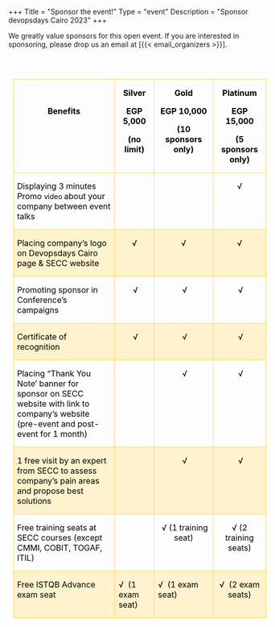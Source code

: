+++
Title = "Sponsor the event!"
Type = "event"
Description = "Sponsor devopsdays Cairo 2023"
+++


<p>We greatly value sponsors for this open event.  If you are interested in sponsoring, please drop us an email at [{{< email_organizers >}}].</p>
<p class="MsoNormalM">&nbsp;</p>
<div style="width: 100%;">
<table border="0" cellspacing="0" cellpadding="0" align="left" style="border-collapse: collapse; margin-left: 6.75pt; margin-right: 6.75pt; width: 100%;">
	<tbody>
		<tr>
			<td width="504" valign="top" style="width:377.7pt;border:solid #FFD966 1.0pt;
			padding:0in 5.4pt 0in 5.4pt">
			<p align="center" style="text-align:center"><b><span style="color:black">&nbsp;</span></b></p>
			<p align="center" style="text-align:center"><b><span style="color:black">Benefits</span></b></p>
			</td>
			<td width="126" valign="top" style="width:94.5pt;border:solid #FFD966 1.0pt;
			border-left:none;padding:0in 5.4pt 0in 5.4pt">
			<p align="center" style="text-align:center"><b><span style="color:black">Silver</span></b></p>
			<p align="center" style="text-align:center"><b><span style="color:black">EGP 5,000</span></b></p>
			<p align="center" style="text-align:center"><b><span style="color:black">(no limit)</span></b></p>
			</td>
			<td width="138" valign="top" style="width:103.5pt;border:solid #FFD966 1.0pt;
			border-left:none;padding:0in 5.4pt 0in 5.4pt">
			<p align="center" style="text-align:center"><b><span style="color:black">Gold</span></b></p>
			<p align="center" style="text-align:center"><b><span style="color:black">EGP&nbsp;10,000</span></b></p>
			<p align="center" style="text-align:center"><b><span style="color:black">(10 sponsors only)</span></b></p>
			</td>
			<td width="150" valign="top" style="width:112.5pt;border:solid #FFD966 1.0pt;
			border-left:none;padding:0in 5.4pt 0in 5.4pt">
			<p align="center" style="text-align:center"><b><span style="color:black">Platinum</span></b></p>
			<p align="center" style="text-align:center"><b><span style="color:black">EGP 15,000</span></b></p>
			<p align="center" style="text-align:center"><b><span style="color:black">(5 sponsors only)</span></b></p>
			</td>
		</tr>
		<tr>
			<td width="504" valign="top" style="width:377.7pt;border:solid #FFD966 1.0pt;
			border-top:none;padding:0in 5.4pt 0in 5.4pt">
			<p><span style="color:black">Displaying 3 minutes Promo <span style=" font-size: 14px">video&nbsp;</span>about your company between event talks	</span></p>
			</td>
			<td width="126" valign="top" style="width:94.5pt;border-top:none;border-left:
			none;border-bottom:solid #FFD966 1.0pt;border-right:solid #FFD966 1.0pt;
			padding:0in 5.4pt 0in 5.4pt">
			<p align="center" style="text-align:center"><span style="color:black"></span></p>
			</td>
			<td width="138" valign="top" style="width:103.5pt;border-top:none;border-left:
			none;border-bottom:solid #FFD966 1.0pt;border-right:solid #FFD966 1.0pt;
			padding:0in 5.4pt 0in 5.4pt">
			<p align="center" style="text-align:center"><span style="color:black"></span></p>
			</td>
			<td width="150" valign="top" style="width:112.5pt;border-top:none;border-left:
			none;border-bottom:solid #FFD966 1.0pt;border-right:solid #FFD966 1.0pt;
			padding:0in 5.4pt 0in 5.4pt">
			<p align="center" style="text-align:center"><span style="color:black">√</span></p>
			</td>
		</tr>
		<tr>
			<td width="504" valign="top" style="width:377.7pt;border:solid #FFD966 1.0pt;
			border-top:none;background:#FFF2CC;padding:0in 5.4pt 0in 5.4pt">
			<p><span style="color:black">Placing company’s
			logo on Devopsdays Cairo page &amp; SECC website</span></p>
			</td>
			<td width="126" valign="top" style="width:94.5pt;border-top:none;border-left:
			none;border-bottom:solid #FFD966 1.0pt;border-right:solid #FFD966 1.0pt;
			background:#FFF2CC;padding:0in 5.4pt 0in 5.4pt">
			<p align="center" style="text-align:center"><span style="color:black">√</span></p>
			</td>
			<td width="138" valign="top" style="width:103.5pt;border-top:none;border-left:
			none;border-bottom:solid #FFD966 1.0pt;border-right:solid #FFD966 1.0pt;
			background:#FFF2CC;padding:0in 5.4pt 0in 5.4pt">
			<p align="center" style="text-align:center"><span style="color:black">√</span></p>
			</td>
			<td width="150" valign="top" style="width:112.5pt;border-top:none;border-left:
			none;border-bottom:solid #FFD966 1.0pt;border-right:solid #FFD966 1.0pt;
			background:#FFF2CC;padding:0in 5.4pt 0in 5.4pt">
			<p align="center" style="text-align:center"><span style="color:black">√</span></p>
			</td>
		</tr>
		<tr>
			<td width="504" valign="top" style="width:377.7pt;border:solid #FFD966 1.0pt;
			border-top:none;padding:0in 5.4pt 0in 5.4pt">
			<p><span style="color:black">Promoting sponsor
			in Conference’s campaigns</span></p>
			</td>
			<td width="126" valign="top" style="width:94.5pt;border-top:none;border-left:
			none;border-bottom:solid #FFD966 1.0pt;border-right:solid #FFD966 1.0pt;
			padding:0in 5.4pt 0in 5.4pt">
			<p align="center" style="text-align:center"><span style="color:black">&nbsp;√</span></p>
			</td>
			<td width="138" valign="top" style="width:103.5pt;border-top:none;border-left:
			none;border-bottom:solid #FFD966 1.0pt;border-right:solid #FFD966 1.0pt;
			padding:0in 5.4pt 0in 5.4pt">
			<p align="center" style="text-align:center"><span style="color:black">&nbsp;√</span></p>
			</td>
			<td width="150" valign="top" style="width:112.5pt;border-top:none;border-left:
			none;border-bottom:solid #FFD966 1.0pt;border-right:solid #FFD966 1.0pt;
			padding:0in 5.4pt 0in 5.4pt">
			<p align="center" style="text-align:center"><span style="color:black">&nbsp;√</span></p>
			</td>
		</tr>
		<tr>
			<td width="504" valign="top" style="width:377.7pt;border:solid #FFD966 1.0pt;
			border-top:none;background:#FFF2CC;padding:0in 5.4pt 0in 5.4pt">
			<p><span style="color:black">Certificate of
			recognition</span></p>
			</td>
			<td width="126" valign="top" style="width:94.5pt;border-top:none;border-left:
			none;border-bottom:solid #FFD966 1.0pt;border-right:solid #FFD966 1.0pt;
			background:#FFF2CC;padding:0in 5.4pt 0in 5.4pt">
			<p align="center" style="text-align:center"><span style="color:black">&nbsp;√</span></p>
			</td>
			<td width="138" valign="top" style="width:103.5pt;border-top:none;border-left:
			none;border-bottom:solid #FFD966 1.0pt;border-right:solid #FFD966 1.0pt;
			background:#FFF2CC;padding:0in 5.4pt 0in 5.4pt">
			<p align="center" style="text-align:center"><span style="color:black">&nbsp;√</span></p>
			</td>
			<td width="150" valign="top" style="width:112.5pt;border-top:none;border-left:
			none;border-bottom:solid #FFD966 1.0pt;border-right:solid #FFD966 1.0pt;
			background:#FFF2CC;padding:0in 5.4pt 0in 5.4pt">
			<p align="center" style="text-align:center"><span style="color:black">&nbsp;√</span></p>
			</td>
		</tr>
		<tr>
			<td width="504" valign="top" style="width:377.7pt;border:solid #FFD966 1.0pt;
			border-top:none;padding:0in 5.4pt 0in 5.4pt">
			<p><span style="color:black">Placing “Thank You
			Note’ banner for sponsor on SECC website with link to company’s website
			(pre-event and post-event for 1 month)</span></p>
			</td>
			<td width="126" valign="top" style="width:94.5pt;border-top:none;border-left:
			none;border-bottom:solid #FFD966 1.0pt;border-right:solid #FFD966 1.0pt;
			padding:0in 5.4pt 0in 5.4pt">
			<p align="center" style="text-align:center"><span style="color:black">&nbsp;</span></p>
			</td>
			<td width="138" valign="top" style="width:103.5pt;border-top:none;border-left:
			none;border-bottom:solid #FFD966 1.0pt;border-right:solid #FFD966 1.0pt;
			padding:0in 5.4pt 0in 5.4pt">
			<p align="center" style="text-align:center"><span style="color:black">&nbsp;√</span></p>
			</td>
			<td width="150" valign="top" style="width:112.5pt;border-top:none;border-left:
			none;border-bottom:solid #FFD966 1.0pt;border-right:solid #FFD966 1.0pt;
			padding:0in 5.4pt 0in 5.4pt">
			<p align="center" style="text-align:center"><span style="color:black">&nbsp;√</span></p>
			</td>
		</tr>
		<tr>
			<td width="504" valign="top" style="width:377.7pt;border:solid #FFD966 1.0pt;
			border-top:none;background:#FFF2CC;padding:0in 5.4pt 0in 5.4pt">
			<p><span style="color:black">1 free visit by an
			expert from SECC to assess company’s pain areas and propose best solutions</span></p>
			</td>
			<td width="126" valign="top" style="width:94.5pt;border-top:none;border-left:
			none;border-bottom:solid #FFD966 1.0pt;border-right:solid #FFD966 1.0pt;
			background:#FFF2CC;padding:0in 5.4pt 0in 5.4pt">
			<p><span style="color:black">&nbsp;</span></p>
			</td>
			<td width="138" valign="top" style="width:103.5pt;border-top:none;border-left:
			none;border-bottom:solid #FFD966 1.0pt;border-right:solid #FFD966 1.0pt;
			background:#FFF2CC;padding:0in 5.4pt 0in 5.4pt">
			<p align="center" style="text-align:center"><span style="color:black">&nbsp;√</span></p>
			</td>
			<td width="150" valign="top" style="width:112.5pt;border-top:none;border-left:
			none;border-bottom:solid #FFD966 1.0pt;border-right:solid #FFD966 1.0pt;
			background:#FFF2CC;padding:0in 5.4pt 0in 5.4pt">
			<p align="center" style="text-align:center"><span style="color:black">&nbsp;√</span></p>
			</td>
		</tr>
		<tr>
			<td width="504" valign="top" style="width:377.7pt;border:solid #FFD966 1.0pt;
			border-top:none;padding:0in 5.4pt 0in 5.4pt">
			<p><span style="color:black">Free training seats
			at SECC courses (except CMMI, COBIT, TOGAF, ITIL)</span></p>
			</td>
			<td width="126" valign="top" style="width:94.5pt;border-top:none;border-left:
			none;border-bottom:solid #FFD966 1.0pt;border-right:solid #FFD966 1.0pt;
			padding:0in 5.4pt 0in 5.4pt">
			<p><span style="color:black">&nbsp;</span></p>
			</td>
			<td width="138" valign="top" style="width:103.5pt;border-top:none;border-left:
			none;border-bottom:solid #FFD966 1.0pt;border-right:solid #FFD966 1.0pt;
			padding:0in 5.4pt 0in 5.4pt">
			<p align="center" style="text-align:center"><span style="color:black">&nbsp;√ (1 training seat)</span></p>
			</td>
			<td width="150" valign="top" style="width:112.5pt;border-top:none;border-left:
			none;border-bottom:solid #FFD966 1.0pt;border-right:solid #FFD966 1.0pt;
			padding:0in 5.4pt 0in 5.4pt">
			<p align="center" style="text-align:center"><span style="color:black">√ (2 training seats)</span></p>
			</td>
		</tr>
		<tr>
			<td width="504" valign="top" style="width:377.7pt;border:solid #FFD966 1.0pt;
			border-top:none;background:#FFF2CC;padding:0in 5.4pt 0in 5.4pt">
			<p><span style="color:black">Free ISTQB Advance
			exam seat</span></p>
			</td>
			<td width="126" valign="top" style="width:94.5pt;border-top:none;border-left:
			none;border-bottom:solid #FFD966 1.0pt;border-right:solid #FFD966 1.0pt;
			background:#FFF2CC;padding:0in 5.4pt 0in 5.4pt">
			<p><span style="color:black">√ &nbsp;(1 exam
			seat)</span></p>
			</td>
			<td width="138" valign="top" style="width:103.5pt;border-top:none;border-left:
			none;border-bottom:solid #FFD966 1.0pt;border-right:solid #FFD966 1.0pt;
			background:#FFF2CC;padding:0in 5.4pt 0in 5.4pt">
			<p><span style="color:black">√ &nbsp;(1 exam
			seat)</span></p>
			</td>
			<td width="150" valign="top" style="width:112.5pt;border-top:none;border-left:
			none;border-bottom:solid #FFD966 1.0pt;border-right:solid #FFD966 1.0pt;
			background:#FFF2CC;padding:0in 5.4pt 0in 5.4pt">
			<p align="center" style="text-align:center"><span style="color:black">√ &nbsp;(2 exam seats)</span></p>
			</td>
		</tr>
	</tbody>
</table>

</div>
